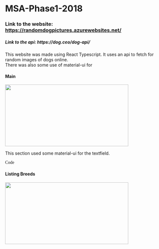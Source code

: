 # MSA-Phase1-2018
### Link to the website: https://randomdogpictures.azurewebsites.net/
<h5>Link to the api: https://dog.ceo/dog-api/ </h5>
<p>This website was made using React Typescript. It uses an api to fetch for random images of dogs online.<br>
There was also some use of material-ui for </p>
<h4>Main</h4>
<img src="http://g.recordit.co/yzhz3LCdK1.gif" width="400" height="200" />
<p>This section used some material-ui for the textfield. </p>
<p style="font-family:Consolas;"> Code </p>
<h4>Listing Breeds <h4>
<img src="https://media.giphy.com/media/1BeEG1Yxkdsc6Bvk8G/giphy.gif" width="400" height="200" />
